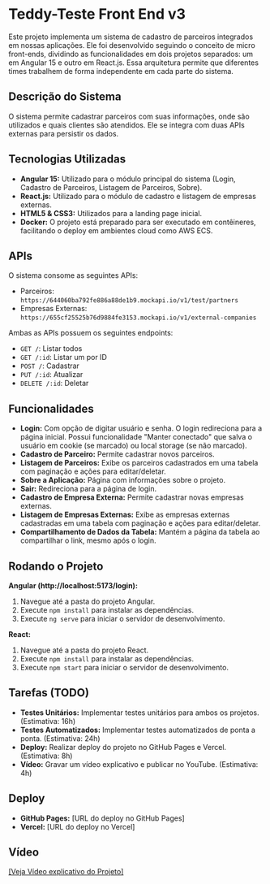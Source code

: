 # Teddy-Teste Front End v3

Este projeto implementa um sistema de cadastro de parceiros integrados em nossas aplicações. Ele foi desenvolvido seguindo o conceito de micro front-ends, dividindo as funcionalidades em dois projetos separados: um em Angular 15 e outro em React.js.  Essa arquitetura permite que diferentes times trabalhem de forma independente em cada parte do sistema.

## Descrição do Sistema

O sistema permite cadastrar parceiros com suas informações, onde são utilizados e quais clientes são atendidos.  Ele se integra com duas APIs externas para persistir os dados.

## Tecnologias Utilizadas

* **Angular 15:**  Utilizado para o módulo principal do sistema (Login, Cadastro de Parceiros, Listagem de Parceiros, Sobre).
* **React.js:** Utilizado para o módulo de cadastro e listagem de empresas externas.
* **HTML5 & CSS3:**  Utilizados para a landing page inicial.
* **Docker:**  O projeto está preparado para ser executado em contêineres, facilitando o deploy em ambientes cloud como AWS ECS.

## APIs

O sistema consome as seguintes APIs:

* Parceiros: `https://644060ba792fe886a88de1b9.mockapi.io/v1/test/partners`
* Empresas Externas: `https://655cf25525b76d9884fe3153.mockapi.io/v1/external-companies`

Ambas as APIs possuem os seguintes endpoints:

* `GET /`: Listar todos
* `GET /:id`: Listar um por ID
* `POST /`: Cadastrar
* `PUT /:id`: Atualizar
* `DELETE /:id`: Deletar

## Funcionalidades

* **Login:**  Com opção de digitar usuário e senha. O login redireciona para a página inicial. Possui funcionalidade "Manter conectado" que salva o usuário em cookie (se marcado) ou local storage (se não marcado).
* **Cadastro de Parceiro:** Permite cadastrar novos parceiros.
* **Listagem de Parceiros:** Exibe os parceiros cadastrados em uma tabela com paginação e ações para editar/deletar.
* **Sobre a Aplicação:**  Página com informações sobre o projeto.
* **Sair:**  Redireciona para a página de login.
* **Cadastro de Empresa Externa:** Permite cadastrar novas empresas externas.
* **Listagem de Empresas Externas:** Exibe as empresas externas cadastradas em uma tabela com paginação e ações para editar/deletar.
* **Compartilhamento de Dados da Tabela:**  Mantém a página da tabela ao compartilhar o link, mesmo após o login.

## Rodando o Projeto

**Angular (http://localhost:5173/login):**

1. Navegue até a pasta do projeto Angular.
2. Execute `npm install` para instalar as dependências.
3. Execute `ng serve` para iniciar o servidor de desenvolvimento.

**React:**

1. Navegue até a pasta do projeto React.
2. Execute `npm install` para instalar as dependências.
3. Execute `npm start` para iniciar o servidor de desenvolvimento.

## Tarefas (TODO)

* **Testes Unitários:** Implementar testes unitários para ambos os projetos. (Estimativa: 16h)
* **Testes Automatizados:** Implementar testes automatizados de ponta a ponta. (Estimativa: 24h)
* **Deploy:**  Realizar deploy do projeto no GitHub Pages e Vercel. (Estimativa: 8h)
* **Vídeo:** Gravar um vídeo explicativo e publicar no YouTube. (Estimativa: 4h)

## Deploy

* **GitHub Pages:** [URL do deploy no GitHub Pages]
* **Vercel:** [URL do deploy no Vercel]

## Vídeo

[\[Veja Vídeo explicativo do Projeto\]](https://youtu.be/uNsAYt8ny0Q)

